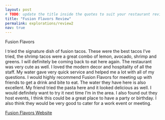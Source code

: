 ```yaml
---
layout: post
# TODO: update the title inside the quotes to suit your restaurant review needs
title: "Fusion Flavors Review"
permalink: explorations/review2
nav: true
---
```


Fusion Flavors

I tried the signature dish of fusion tacos. 
These were the best tacos I’ve tried, the shrimp tacos were a great combo of lemon, avocado, shrimp and greens. 
I will definitely be coming back to eat here again. The restaurant was very cute as well. 
I loved the modern decor and hospitality of all the staff. My water gave very quick service and helped me a lot with all of my questions. 
I would highly recommend Fusion Flavors for meeting up with friends to get a drink and bite to eat. 
The water they have here is also excellent. My friend tried the pasta here and it looked delicious as well. 
I would definitely want to try it next time I’m in the area. 
I also found out they host events, I think this could be a great place to have a party or birthday. 
I also think they would be very good to cater for a work event or meeting. 

[Fusion Flavors Website](https://allegheny-college-cmpsc-105-spring-2024.github.io/resto-Faarisc/)
